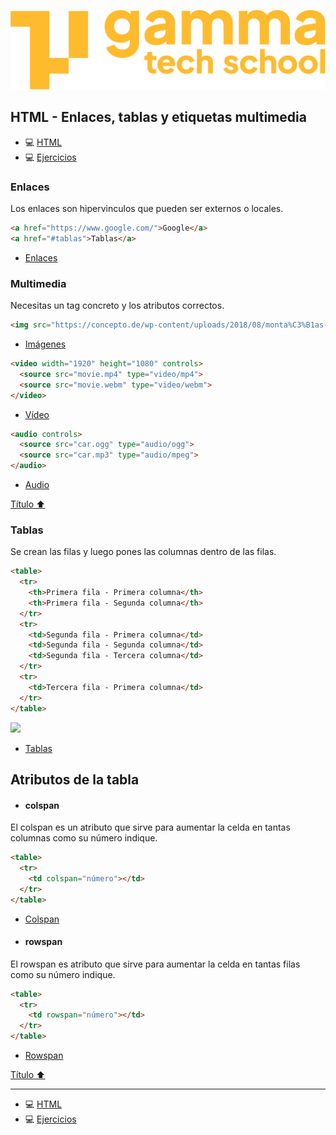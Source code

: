 ![logotipo de GammaTech School](../../assets/Logo_Yellow.png)


## HTML - Enlaces, tablas y etiquetas multimedia

- 💻 [HTML](../README.md)
- 💻 [Ejercicios](./ejercicios/README.md)

### Enlaces  
Los enlaces son hipervinculos que pueden ser externos o locales.  

```html
<a href="https://www.google.com/">Google</a>
<a href="#tablas">Tablas</a>
```
- <a href="https://www.w3schools.com/html/html_links.asp" target="_blank">Enlaces</a>  

### Multimedia
Necesitas un tag concreto y los atributos correctos.  
```html
<img src="https://concepto.de/wp-content/uploads/2018/08/monta%C3%B1as-e1533762816593.jpg">
```
- <a href="https://www.w3schools.com/html/html_images.asp" target="_blank">Imágenes</a>  

```html
<video width="1920" height="1080" controls>
  <source src="movie.mp4" type="video/mp4">
  <source src="movie.webm" type="video/webm">
</video>
```
- <a href="https://www.w3schools.com/html/html5_video.asp" target="_blank">Vídeo</a>  

```html
<audio controls>
  <source src="car.ogg" type="audio/ogg">
  <source src="car.mp3" type="audio/mpeg">
</audio>
```
- <a href="https://www.w3schools.com/html/html5_audio.asp" target="_blank">Audio</a>  

<a href="#html---enlaces-tablas-y-etiquetas-multimedia">Título ⬆️</a>

### Tablas  
Se crean las filas y luego pones las columnas dentro de las filas.
```html
<table>
  <tr>
    <th>Primera fila - Primera columna</th>
    <th>Primera fila - Segunda columna</th>
  </tr>
  <tr>
    <td>Segunda fila - Primera columna</td>
    <td>Segunda fila - Segunda columna</td>
    <td>Segunda fila - Tercera columna</td>
  </tr>
  <tr>
    <td>Tercera fila - Primera columna</td>
  </tr>
</table>
```
<img src="../../assets/ejemploTabla.jpeg"/>

- <a href="https://www.w3schools.com/html/html_tables.asp" target="_blank">Tablas</a>  

## Atributos de la tabla

+ #### colspan 
El colspan es un atributo que sirve para aumentar la celda en tantas columnas como su número indique.
```html
<table>
  <tr>
    <td colspan="número"></td>
  </tr>
</table>
```
- <a href="https://www.w3schools.com/tags/att_td_colspan.asp" target="_blank">Colspan</a>  
+ #### rowspan 
El rowspan es atributo que sirve para aumentar la celda en tantas filas como su número indique.
```html
<table>
  <tr>
    <td rowspan="número"></td>
  </tr>
</table>
```
- <a href="https://www.w3schools.com/tags/att_td_rowspan.asp" target="_blank">Rowspan</a>  

<a href="#html---enlaces-tablas-y-etiquetas-multimedia">Título ⬆️</a>

---

- 💻 [HTML](../README.md)
- 💻 [Ejercicios](./ejercicios/README.md)
